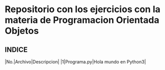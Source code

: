 # Repositorio con los ejercicios con la materia de Programacion Orientada Objetos

## INDICE

|No.|Archivo|Descripcion|
|1|Programa.py|Hola mundo en Python3|
